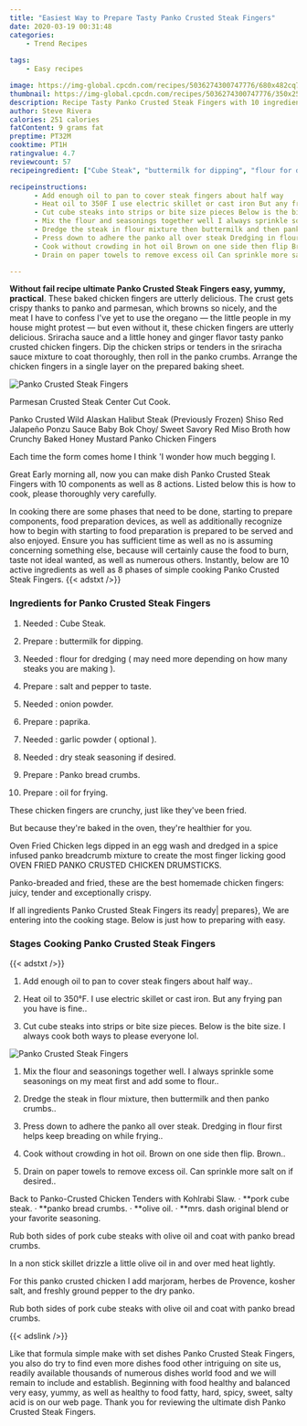 ```yaml
---
title: "Easiest Way to Prepare Tasty Panko Crusted Steak Fingers"
date: 2020-03-19 00:31:48
categories:
    - Trend Recipes
    
tags:
    - Easy recipes

image: https://img-global.cpcdn.com/recipes/5036274300747776/680x482cq70/panko-crusted-steak-fingers-recipe-main-photo.jpg
thumbnail: https://img-global.cpcdn.com/recipes/5036274300747776/350x250cq70/panko-crusted-steak-fingers-recipe-main-photo.jpg
description: Recipe Tasty Panko Crusted Steak Fingers with 10 ingredients and 8 stages of easy cooking.
author: Steve Rivera
calories: 251 calories
fatContent: 9 grams fat
preptime: PT32M
cooktime: PT1H
ratingvalue: 4.7
reviewcount: 57
recipeingredient: ["Cube Steak", "buttermilk for dipping", "flour for dredging  may need more depending on how many steaks you are making ", "salt and pepper to taste", "onion powder", "paprika", "garlic powder  optional ", "dry steak seasoning if desired", "Panko bread crumbs", "oil for frying"]

recipeinstructions: 
      - Add enough oil to pan to cover steak fingers about half way 
      - Heat oil to 350F I use electric skillet or cast iron But any frying pan you have is fine 
      - Cut cube steaks into strips or bite size pieces Below is the bite size I always cook both ways to please everyone lol 
      - Mix the flour and seasonings together well I always sprinkle some seasonings on my meat first and add some to flour 
      - Dredge the steak in flour mixture then buttermilk and then panko crumbs 
      - Press down to adhere the panko all over steak Dredging in flour first helps keep breading on while frying 
      - Cook without crowding in hot oil Brown on one side then flip Brown 
      - Drain on paper towels to remove excess oil Can sprinkle more salt on if desired

---
```




**Without fail recipe ultimate Panko Crusted Steak Fingers easy, yummy, practical**. These baked chicken fingers are utterly delicious. The crust gets crispy thanks to panko and parmesan, which browns so nicely, and the meat I have to confess I&#39;ve yet to use the oregano — the little people in my house might protest — but even without it, these chicken fingers are utterly delicious. Sriracha sauce and a little honey and ginger flavor tasty panko crusted chicken fingers. Dip the chicken strips or tenders in the sriracha sauce mixture to coat thoroughly, then roll in the panko crumbs. Arrange the chicken fingers in a single layer on the prepared baking sheet.


![Panko Crusted Steak Fingers](https://img-global.cpcdn.com/recipes/5036274300747776/680x482cq70/panko-crusted-steak-fingers-recipe-main-photo.jpg "Panko Crusted Steak Fingers")



Parmesan Crusted Steak Center Cut Cook.

Panko Crusted Wild Alaskan Halibut Steak (Previously Frozen) Shiso Red Jalapeño Ponzu Sauce Baby Bok Choy/ Sweet Savory Red Miso Broth how Crunchy Baked Honey Mustard Panko Chicken Fingers

Each time the form comes home I think &#39;I wonder how much begging I.


Great Early morning all, now you can make dish Panko Crusted Steak Fingers with 10 components as well as 8 actions. Listed below this is how to cook, please thoroughly very carefully.

In cooking there are some phases that need to be done, starting to prepare components, food preparation devices, as well as additionally recognize how to begin with starting to food preparation is prepared to be served and also enjoyed. Ensure you has sufficient time as well as no is assuming concerning something else, because will certainly cause the food to burn, taste not ideal wanted, as well as numerous others. Instantly, below are 10 active ingredients as well as 8 phases of simple cooking Panko Crusted Steak Fingers.
{{< adstxt />}}

### Ingredients for Panko Crusted Steak Fingers


1. Needed  : Cube Steak.

1. Prepare  : buttermilk for dipping.

1. Needed  : flour for dredging ( may need more depending on how many steaks you are making ).

1. Prepare  : salt and pepper to taste.

1. Needed  : onion powder.

1. Prepare  : paprika.

1. Needed  : garlic powder ( optional ).

1. Needed  : dry steak seasoning if desired.

1. Prepare  : Panko bread crumbs.

1. Prepare  : oil for frying.


These chicken fingers are crunchy, just like they&#39;ve been fried.

But because they&#39;re baked in the oven, they&#39;re healthier for you.

Oven Fried Chicken legs dipped in an egg wash and dredged in a spice infused panko breadcrumb mixture to create the most finger licking good OVEN FRIED PANKO CRUSTED CHICKEN DRUMSTICKS.

Panko-breaded and fried, these are the best homemade chicken fingers: juicy, tender and exceptionally crispy.


If all ingredients Panko Crusted Steak Fingers its ready| prepares}, We are entering into the cooking stage. Below is just how to preparing with easy.

### Stages Cooking Panko Crusted Steak Fingers

{{< adstxt />}}


1. Add enough oil to pan to cover steak fingers about half way..



1. Heat oil to 350°F. I use electric skillet or cast iron. But any frying pan you have is fine..



1. Cut cube steaks into strips or bite size pieces. Below is the bite size. I always cook both ways to please everyone lol.



![Panko Crusted Steak Fingers](https://img-global.cpcdn.com/steps/5268468428439552/160x128cq70/panko-crusted-steak-fingers-recipe-step-3-photo.jpg" "Panko Crusted Steak Fingers")



1. Mix the flour and seasonings together well. I always sprinkle some seasonings on my meat first and add some to flour..



1. Dredge the steak in flour mixture, then buttermilk and then panko crumbs..



1. Press down to adhere the panko all over steak. Dredging in flour first helps keep breading on while frying..



1. Cook without crowding in hot oil. Brown on one side then flip. Brown..



1. Drain on paper towels to remove excess oil. Can sprinkle more salt on if desired..




Back to Panko-Crusted Chicken Tenders with Kohlrabi Slaw. · **pork cube steak. · **panko bread crumbs. · **olive oil. · **mrs. dash original blend or your favorite seasoning.

Rub both sides of pork cube steaks with olive oil and coat with panko bread crumbs.

In a non stick skillet drizzle a little olive oil in and over med heat lightly.

For this panko crusted chicken I add marjoram, herbes de Provence, kosher salt, and freshly ground pepper to the dry panko.

Rub both sides of pork cube steaks with olive oil and coat with panko bread crumbs.


{{< adslink />}}

Like that formula simple make with set dishes Panko Crusted Steak Fingers, you also do try to find even more dishes food other intriguing on site us, readily available thousands of numerous dishes world food and we will remain to include and establish. Beginning with food healthy and balanced very easy, yummy, as well as healthy to food fatty, hard, spicy, sweet, salty acid is on our web page. Thank you for reviewing the ultimate dish Panko Crusted Steak Fingers.

